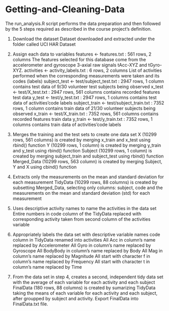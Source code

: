 # Getting-and-Cleaning-Data
The run_analysis.R script performs the data preparation and then followed by the 5 steps required as described in the course project’s definition.

1.  Download the dataset
    Dataset downloaded and extracted under the folder called UCI HAR Dataset

2.  Assign each data to variables
    features <- features.txt : 561 rows, 2 columns
    The features selected for this database come from the accelerometer and gyroscope 3-axial raw signals tAcc-XYZ and tGyro-XYZ.
    activities <- activity_labels.txt : 6 rows, 2 columns
    List of activities performed when the corresponding measurements were taken and its codes (labels)
    subject_test <- test/subject_test.txt : 2947 rows, 1 column
    contains test data of 9/30 volunteer test subjects being observed
    x_test <- test/X_test.txt : 2947 rows, 561 columns
    contains recorded features test data
    y_test <- test/y_test.txt : 2947 rows, 1 columns
    contains test data of activities’code labels
    subject_train <- test/subject_train.txt : 7352 rows, 1 column
    contains train data of 21/30 volunteer subjects being observed
    x_train <- test/X_train.txt : 7352 rows, 561 columns
    contains recorded features train data
    y_train <- test/y_train.txt : 7352 rows, 1 columns
    contains train data of activities’code labels

3. Merges the training and the test sets to create one data set
   X (10299 rows, 561 columns) is created by merging x_train and x_test using rbind() function
   Y (10299 rows, 1 column) is created by merging y_train and y_test using rbind() function
   Subject (10299 rows, 1 column) is created by merging subject_train and subject_test using rbind() function
   Merged_Data (10299 rows, 563 column) is created by merging Subject, Y and X using cbind() function

4. Extracts only the measurements on the mean and standard deviation for each measurement
   TidyData (10299 rows, 88 columns) is created by subsetting Merged_Data, selecting only columns: subject, code and the measurements on the mean and standard deviation (std)      for each measurement

5. Uses descriptive activity names to name the activities in the data set
   Entire numbers in code column of the TidyData replaced with corresponding activity taken from second column of the activities variable

6. Appropriately labels the data set with descriptive variable names
   code column in TidyData renamed into activities
   All Acc in column’s name replaced by Accelerometer
   All Gyro in column’s name replaced by Gyroscope
   All BodyBody in column’s name replaced by Body
   All Mag in column’s name replaced by Magnitude
   All start with character f in column’s name replaced by Frequency
   All start with character t in column’s name replaced by Time

7. From the data set in step 4, creates a second, independent tidy data set with the average of each variable for each activity and each subject
   FinalData (180 rows, 88 columns) is created by sumarizing TidyData taking the means of each variable for each activity and each subject, after groupped by subject and          activity.
Export FinalData into FinalData.txt file.
